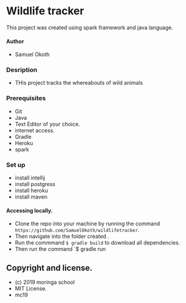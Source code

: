  # Wildlife tracker
 This project was created using spark framework and java language.
 #### Author
 * Samuel Okoth
 ### Desription
 *  THis project tracks the whereabouts of wild animals
 
 ### Prerequisites
 * Git
 * Java
 * Text Editor of your choice.
 * internet access.
 * Gradle
 *  Heroku
 * spark
 ### Set up
 
 * install intellij
 * install postgress
 * install heroku 
 * install maven
 
 #### Accessing locally.
 * Clone the repo into your machine by running the command `https://github.com/SamuelOkoth/wildlifetracker`.
 * Then navigate into the folder created .
 * Run the commmand `$ gradle build` to download all dependencies.
 * Then run the command `$ gradle run
 
 ## Copyright and license.
 * (c) 2019 moringa school
 * MIT License.
 * mc19
